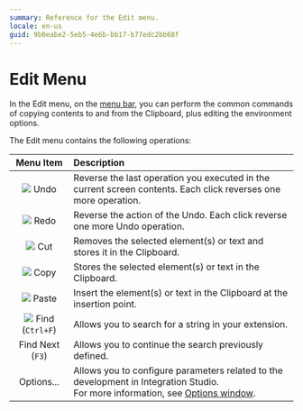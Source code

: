 ```yaml
---
summary: Reference for the Edit menu.
locale: en-us
guid: 9b0eabe2-5eb5-4e6b-bb17-b77edc2bb68f
---
```

# Edit Menu

In the Edit menu, on the [menu bar](<../../workspace.md>), you can perform the common commands of copying contents to and from the Clipboard, plus editing the environment options.

The Edit menu contains the following operations:


Menu Item | Description
:--------:|:-----------
![](images/file-undo.gif) Undo | Reverse the last operation you executed in the current screen contents. Each click reverses one more operation.
![](images/file-redo.gif) Redo | Reverse the action of the Undo. Each click reverse one more Undo operation.
![](images/file-cut.gif) Cut | Removes the selected element(s) or text and stores it in the Clipboard.
![](images/file-copy.gif) Copy | Stores the selected element(s) or text in the Clipboard.
![](images/file-paste.gif) Paste | Insert the element(s) or text in the Clipboard at the insertion point.
![](images/edit-find.gif) Find (`Ctrl+F`) | Allows you to search for a string in your extension.
Find Next (`F3`) | Allows you to continue the search previously defined.
Options... | Allows you to configure parameters related to the development in Integration Studio.<br/>For more information, see [Options window](<options.md>).
